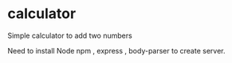 # calculator
Simple calculator to add two numbers


Need to install Node npm , express , body-parser to create server.
